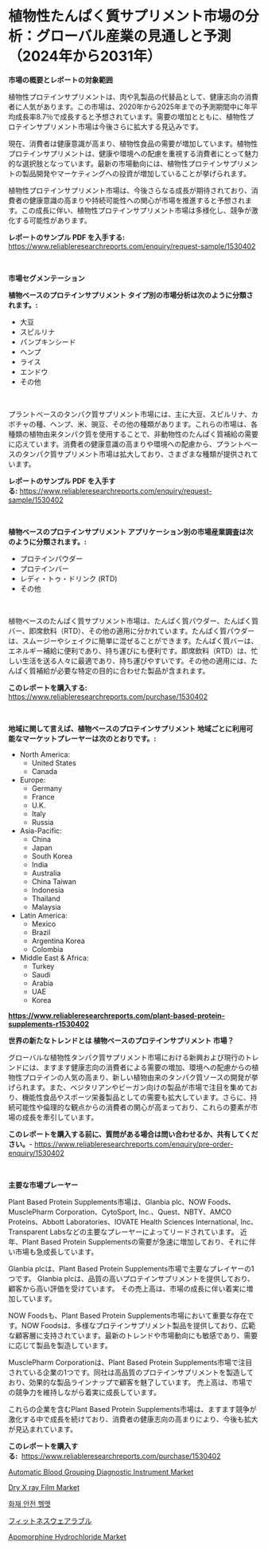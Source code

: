 <p><h1>植物性たんぱく質サプリメント市場の分析：グローバル産業の見通しと予測（2024年から2031年）</h1></p><p><strong>市場の概要とレポートの対象範囲</strong></p>
<p><p>植物性プロテインサプリメントは、肉や乳製品の代替品として、健康志向の消費者に人気があります。この市場は、2020年から2025年までの予測期間中に年平均成長率8.7％で成長すると予想されています。需要の増加とともに、植物性プロテインサプリメント市場は今後さらに拡大する見込みです。</p><p>現在、消費者は健康意識が高まり、植物性食品の需要が増加しています。植物性プロテインサプリメントは、健康や環境への配慮を重視する消費者にとって魅力的な選択肢となっています。最新の市場動向には、植物性プロテインサプリメントの製品開発やマーケティングへの投資が増加していることが挙げられます。</p><p>植物性プロテインサプリメント市場は、今後さらなる成長が期待されており、消費者の健康意識の高まりや持続可能性への関心が市場を推進すると予想されます。この成長に伴い、植物性プロテインサプリメント市場は多様化し、競争が激化する可能性があります。</p></p>
<p><strong>レポートのサンプル PDF を入手する:</strong> <a href="https://www.reliableresearchreports.com/enquiry/request-sample/1530402">https://www.reliableresearchreports.com/enquiry/request-sample/1530402</a></p>
<p>&nbsp;</p>
<p><strong>市場セグメンテーション</strong></p>
<p><strong>植物ベースのプロテインサプリメント タイプ別の市場分析は次のように分類されます。:</strong></p>
<p><ul><li>大豆</li><li>スピルリナ</li><li>パンプキンシード</li><li>ヘンプ</li><li>ライス</li><li>エンドウ</li><li>その他</li></ul></p>
<p>&nbsp;</p>
<p><p>プラントベースのタンパク質サプリメント市場には、主に大豆、スピルリナ、カボチャの種、ヘンプ、米、豌豆、その他の種類があります。これらの市場は、各種類の植物由来タンパク質を使用することで、非動物性のたんぱく質補給の需要に応えています。消費者の健康意識の高まりや環境への配慮から、プラントベースのタンパク質サプリメント市場は拡大しており、さまざまな種類が提供されています。</p></p>
<p><strong>レポートのサンプル PDF を入手する:</strong>&nbsp;<a href="https://www.reliableresearchreports.com/enquiry/request-sample/1530402">https://www.reliableresearchreports.com/enquiry/request-sample/1530402</a></p>
<p>&nbsp;</p>
<p><strong> 植物ベースのプロテインサプリメント アプリケーション別の市場産業調査は次のように分類されます。:</strong></p>
<p><ul><li>プロテインパウダー</li><li>プロテインバー</li><li>レディ・トゥ・ドリンク (RTD)</li><li>その他</li></ul></p>
<p>&nbsp;</p>
<p><p>植物ベースのたんぱく質サプリメント市場は、たんぱく質パウダー、たんぱく質バー、即席飲料（RTD）、その他の適用に分かれています。たんぱく質パウダーは、スムージーやシェイクに簡単に混ぜることができます。たんぱく質バーは、エネルギー補給に便利であり、持ち運びにも便利です。即席飲料（RTD）は、忙しい生活を送る人々に最適であり、持ち運びやすいです。その他の適用には、たんぱく質補給が必要な特定の目的に合わせた製品が含まれます。</p></p>
<p><strong>このレポートを購入する:</strong>&nbsp; <a href="https://www.reliableresearchreports.com/purchase/1530402">https://www.reliableresearchreports.com/purchase/1530402</a></p>
<p>&nbsp;</p>
<p><strong>地域に関して言えば、植物ベースのプロテインサプリメント 地域ごとに利用可能なマーケットプレーヤーは次のとおりです。:</strong></p>
<p><ul>
    <li>
        North America:
        <ul>
            <li>United States</li>
            <li>Canada</li>
        </ul>
    </li>
    <li>
        Europe:
        <ul>
            <li>Germany</li>
            <li>France</li>
            <li>U.K.</li>
            <li>Italy</li>
            <li>Russia</li>
        </ul>
    </li>
    <li>
        Asia-Pacific:
        <ul>
            <li>China</li>
            <li>Japan</li>
            <li>South Korea</li>
            <li>India</li>
            <li>Australia</li>
            <li>China Taiwan</li>
            <li>Indonesia</li>
            <li>Thailand</li>
            <li>Malaysia</li>
        </ul>
    </li>
    <li>
        Latin America:
        <ul>
            <li>Mexico</li>
            <li>Brazil</li>
            <li>Argentina Korea</li>
            <li>Colombia</li>
        </ul>
    </li>
    <li>
        Middle East & Africa:
        <ul>
            <li>Turkey</li>
            <li>Saudi</li>
            <li>Arabia</li>
            <li>UAE</li>
            <li>Korea</li>
        </ul>
    </li>
    </ul></p>
<p><strong><a href="https://www.reliableresearchreports.com/plant-based-protein-supplements-r1530402">https://www.reliableresearchreports.com/plant-based-protein-supplements-r1530402</a></strong>&nbsp;</p>
<p><strong>世界の新たなトレンドとは 植物ベースのプロテインサプリメント 市場？</strong></p>
<p><p>グローバルな植物性タンパク質サプリメント市場における新興および現行のトレンドには、ますます健康志向の消費者による需要の増加、環境への配慮からの植物性プロテインの人気の高まり、新しい植物由来のタンパク質ソースの開発が挙げられます。また、ベジタリアンやビーガン向けの製品が市場で注目を集めており、機能性食品やスポーツ栄養製品としての需要も拡大しています。さらに、持続可能性や倫理的な観点からの消費者の関心が高まっており、これらの要素が市場の成長を牽引しています。</p></p>
<p><strong>このレポートを購入する前に、質問がある場合は問い合わせるか、共有してください。</strong>- <a href="https://www.reliableresearchreports.com/enquiry/pre-order-enquiry/1530402">https://www.reliableresearchreports.com/enquiry/pre-order-enquiry/1530402</a></p>
<p>&nbsp;</p>
<p><strong>主要な市場プレーヤー</strong></p>
<p><p>Plant Based Protein Supplements市場は、Glanbia plc、NOW Foods、MusclePharm Corporation、CytoSport, Inc.、Quest、NBTY、AMCO Proteins、Abbott Laboratories、IOVATE Health Sciences International, Inc、Transparent Labsなどの主要なプレーヤーによってリードされています。 近年、Plant Based Protein Supplementsの需要が急速に増加しており、それに伴い市場も急成長しています。</p><p>Glanbia plcは、Plant Based Protein Supplements市場で主要なプレイヤーの1つです。 Glanbia plcは、品質の高いプロテインサプリメントを提供しており、顧客から高い評価を受けています。 その売上高は、市場の成長に伴い着実に増加しています。</p><p>NOW Foodsも、Plant Based Protein Supplements市場において重要な存在です。NOW Foodsは、多様なプロテインサプリメント製品を提供しており、広範な顧客層に支持されています。最新のトレンドや市場動向にも敏感であり、需要に応じて製品を製造しています。</p><p>MusclePharm Corporationは、Plant Based Protein Supplements市場で注目されている企業の1つです。同社は高品質のプロテインサプリメントを製造しており、効果的な製品ラインナップで顧客を魅了しています。 売上高は、市場での競争力を維持しながら着実に成長しています。</p><p>これらの企業を含むPlant Based Protein Supplements市場は、ますます競争が激化する中で成長を続けており、消費者の健康志向の高まりにより、今後も拡大が見込まれています。</p></p>
<p><strong>このレポートを購入する:</strong>&nbsp;&nbsp;<a href="https://www.reliableresearchreports.com/purchase/1530402">https://www.reliableresearchreports.com/purchase/1530402</a></p>
<p><p><a href="https://www.linkedin.com/pulse/automatic-blood-grouping-diagnostic-instrument-market-jbwfe?trackingId=rllFd7L%2F1U%2FEsNlVihVpcA%3D%3D">Automatic Blood Grouping Diagnostic Instrument Market</a></p><p><a href="https://www.linkedin.com/pulse/dry-x-ray-film-market-analysis-its-cagr-segmentation-gkp1e?trackingId=oCtKybSA7XSnJYMNxUPaMg%3D%3D">Dry X ray Film Market</a></p><p><a href="https://github.com/darrellockm3ytan895656/Market-Research-Report-List-1/blob/main/272906424201.md">화재 안전 헬멧</a></p><p><a href="https://github.com/zjkmgcs938405/Market-Research-Report-List-1/blob/main/680534625972.md">フィットネスウェアラブル</a></p><p><a href="https://github.com/Sinjinluong3e0awx2m195k76/Market-Research-Report-List-2/blob/main/apomorphine-hydrochloride-market.md">Apomorphine Hydrochloride Market</a></p></p>